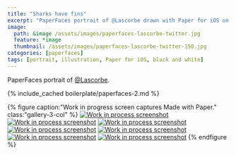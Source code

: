 ```yaml
---
title: "Sharks have fins"
excerpt: "PaperFaces portrait of @Lascorbe drawn with Paper for iOS on an iPad."
image: 
  path: &image /assets/images/paperfaces-lascorbe-twitter.jpg 
  feature: *image
  thumbnail: /assets/images/paperfaces-lascorbe-twitter-150.jpg
categories: [paperfaces]
tags: [portrait, illustration, Paper for iOS, black and white]
---
```


PaperFaces portrait of [@Lascorbe](https://twitter.com/Lascorbe).

{% include_cached boilerplate/paperfaces-2.md %}

{% figure caption:"Work in progress screen captures Made with Paper." class:"gallery-3-col" %}
[![Work in process screenshot](/assets/images/paperfaces-lascorbe-process-1-600.jpg)](/assets/images/paperfaces-lascorbe-process-1-lg.jpg) [![Work in process screenshot](/assets/images/paperfaces-lascorbe-process-2-600.jpg)](/assets/images/paperfaces-lascorbe-process-2-lg.jpg) [![Work in process screenshot](/assets/images/paperfaces-lascorbe-process-3-600.jpg)](/assets/images/paperfaces-lascorbe-process-3-lg.jpg) [![Work in process screenshot](/assets/images/paperfaces-lascorbe-process-4-600.jpg)](/assets/images/paperfaces-lascorbe-process-4-lg.jpg) [![Work in process screenshot](/assets/images/paperfaces-lascorbe-process-5-600.jpg)](/assets/images/paperfaces-lascorbe-process-5-lg.jpg) [![Work in process screenshot](/assets/images/paperfaces-lascorbe-process-6-600.jpg)](/assets/images/paperfaces-lascorbe-process-6-lg.jpg) [![Work in process screenshot](/assets/images/paperfaces-juan-d-process-4-600.jpg)](/assets/images/paperfaces-juan-d-process-4-lg.jpg)
{% endfigure %}
